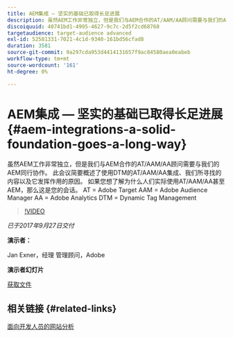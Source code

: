 ```yaml
---
title: AEM集成 — 坚实的基础已取得长足进展
description: 虽然AEM工作非常独立，但是我们与AEM合作的AT/AAM/AA顾问需要与我们的AEM同行协作。 此会议简要概述了使用DTM的AT/AAM/AA集成、我们所寻找的内容以及它发挥作用的原因。
discoiquuid: 40741bd1-4995-4627-9c7c-2d5f2cd68760
targetaudience: target-audience advanced
exl-id: 52581331-7021-4c1d-9340-161bd56cfad8
duration: 3581
source-git-commit: 9a297cda953d4414131657f9ac84580aea0eabeb
workflow-type: tm+mt
source-wordcount: '161'
ht-degree: 0%

---
```


# AEM集成 — 坚实的基础已取得长足进展{#aem-integrations-a-solid-foundation-goes-a-long-way}

虽然AEM工作非常独立，但是我们与AEM合作的AT/AAM/AA顾问需要与我们的AEM同行协作。 此会议简要概述了使用DTM的AT/AAM/AA集成、我们所寻找的内容以及它发挥作用的原因。 如果您想了解为什么人们实际使用AT/AAM/AA甚至AEM，那么这是您的会话。   AT = Adobe Target AAM = Adobe Audience Manager AA = Adobe Analytics DTM = Dynamic Tag Management

>[!VIDEO](https://video.tv.adobe.com/v/19833/?quality=9)

*已于2017年9月27日交付*

**演示者：**

Jan Exner，经理 管理顾问，Adobe

**演示者幻灯片**

[获取文件](assets/170927-aem-gems-integrations.pdf)

## 相关链接 {#related-links}

[面向开发人员的网站分析](https://webanalyticsfordevelopers.com/)

<!--
[Get back to the Overview](https://helpx.adobe.com/cn/experience-manager/kt/eseminars/gems/aem-index.html)
-->
